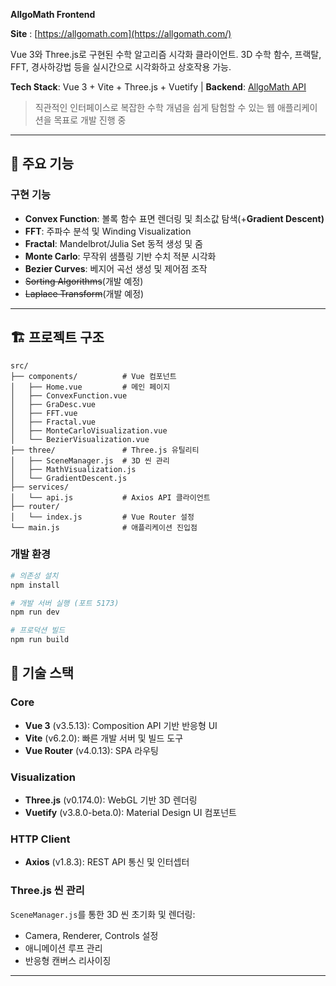 **AllgoMath Frontend**

**Site** : [https://allgomath.com](https://allgomath.com/)

Vue 3와 Three.js로 구현된 수학 알고리즘 시각화 클라이언트. 3D 수학 함수, 프랙탈, FFT, 경사하강법 등을 실시간으로 시각화하고 상호작용 가능.

**Tech Stack**: Vue 3 + Vite + Three.js + Vuetify | **Backend**: [AllgoMath API](https://github.com/YeomYuJun/allgomath)

> 직관적인 인터페이스로 복잡한 수학 개념을 쉽게 탐험할 수 있는 웹 애플리케이션을 목표로 개발 진행 중
> 

---

## 🎨 주요 기능

### 구현 기능

- **Convex Function**: 볼록 함수 표면 렌더링 및 최소값 탐색(+**Gradient Descent)**
- **FFT**: 주파수 분석 및 Winding Visualization
- **Fractal**: Mandelbrot/Julia Set 동적 생성 및 줌
- **Monte Carlo**: 무작위 샘플링 기반 수치 적분 시각화
- **Bezier Curves**: 베지어 곡선 생성 및 제어점 조작
- ~~Sorting Algorithms~~(개발 예정)
- ~~Laplace Transform~~(개발 예정)

---

## 🏗️ 프로젝트 구조

```
src/
├── components/          # Vue 컴포넌트
│   ├── Home.vue         # 메인 페이지
│   ├── ConvexFunction.vue
│   ├── GraDesc.vue
│   ├── FFT.vue
│   ├── Fractal.vue
│   ├── MonteCarloVisualization.vue
│   └── BezierVisualization.vue
├── three/               # Three.js 유틸리티
│   ├── SceneManager.js  # 3D 씬 관리
│   ├── MathVisualization.js
│   └── GradientDescent.js
├── services/
│   └── api.js           # Axios API 클라이언트
├── router/
│   └── index.js         # Vue Router 설정
└── main.js              # 애플리케이션 진입점

```

### 개발 환경

```bash
# 의존성 설치
npm install

# 개발 서버 실행 (포트 5173)
npm run dev

# 프로덕션 빌드
npm run build

```

## 🔧 기술 스택

### Core

- **Vue 3** (v3.5.13): Composition API 기반 반응형 UI
- **Vite** (v6.2.0): 빠른 개발 서버 및 빌드 도구
- **Vue Router** (v4.0.13): SPA 라우팅

### Visualization

- **Three.js** (v0.174.0): WebGL 기반 3D 렌더링
- **Vuetify** (v3.8.0-beta.0): Material Design UI 컴포넌트

### HTTP Client

- **Axios** (v1.8.3): REST API 통신 및 인터셉터

### Three.js 씬 관리

`SceneManager.js`를 통한 3D 씬 초기화 및 렌더링:

- Camera, Renderer, Controls 설정
- 애니메이션 루프 관리
- 반응형 캔버스 리사이징

---
